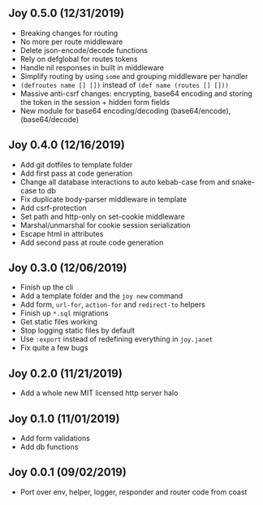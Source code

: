 ## Joy 0.5.0 (12/31/2019)

* Breaking changes for routing
* No more per route middleware
* Delete json-encode/decode functions
* Rely on defglobal for routes tokens
* Handle nil responses in built in middleware
* Simplify routing by using `some` and grouping middleware per handler
* `(defroutes name [] [])` instead of `(def name (routes [] []))`
* Massive anti-csrf changes: encrypting, base64 encoding and storing the token in the session + hidden form fields
* New module for base64 encoding/decoding (base64/encode), (base64/decode)

## Joy 0.4.0 (12/16/2019)

* Add git dotfiles to template folder
* Add first pass at code generation
* Change all database interactions to auto kebab-case from and snake-case to db
* Fix duplicate body-parser middleware in template
* Add csrf-protection
* Set path and http-only on set-cookie middleware
* Marshal/unmarshal for cookie session serialization
* Escape html in attributes
* Add second pass at route code generation

## Joy 0.3.0 (12/06/2019) ##

* Finish up the cli
* Add a template folder and the `joy new` command
* Add form, `url-for`, `action-for` and `redirect-to` helpers
* Finish up `*.sql` migrations
* Get static files working
* Stop logging static files by default
* Use `:export` instead of redefining everything in `joy.janet`
* Fix quite a few bugs

## Joy 0.2.0 (11/21/2019) ##

* Add a whole new MIT licensed http server halo

## Joy 0.1.0 (11/01/2019) ##

* Add form validations
* Add db functions

## Joy 0.0.1 (09/02/2019) ##

* Port over env, helper, logger, responder and router code from coast
